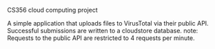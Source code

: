 
CS356 cloud computing project

A simple application that uploads files to VirusTotal via their public API.
Successful submissions are written to a cloudstore database.
note: Requests to the public API are restricted to 4 requests per minute.
